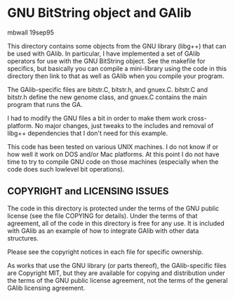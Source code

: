 # GNU BitString object and GAlib
mbwall 19sep95

This directory contains some objects from the GNU library (libg++) that can be
used with GAlib.  In particular, I have implemented a set of GAlib operators
for use with the GNU BitString object.  See the makefile for specifics, but
basically you can compile a mini-library using the code in this directory then
link to that as well as GAlib when you compile your program.

The GAlib-specific files are bitstr.C, bitstr.h, and gnuex.C.  bitstr.C and
bitstr.h define the new genome class, and gnuex.C contains the main program
that runs the GA.

I had to modify the GNU files a bit in order to make them work cross-platform.
No major changes, just tweaks to the includes and removal of libg++ 
dependencies that I don't need for this example.

This code has been tested on various UNIX machines.  I do not know if or how
well it work on DOS and/or Mac platforms.  At this point I do not have time to
try to compile GNU code on those machines (especially when the code does such
lowlevel bit operations).

## COPYRIGHT and LICENSING ISSUES

The code in this directory is protected under the terms of the GNU public 
license (see the file COPYING for details).  Under the terms of that agreement,
all of the code in this directory is free for any use.  It is included with
GAlib as an example of how to integrate GAlib with other data structures.

Please see the copyright notices in each file for specific ownership.  

As works that use the GNU library (or parts thereof), the GAlib-specific files 
are Copyright MIT, but they are available for copying and distribution under 
the terms of the GNU public license agreement, not the terms of the general 
GAlib licensing agreement.

